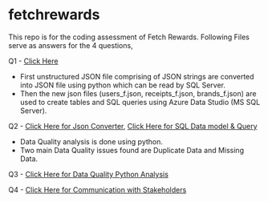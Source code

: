 # fetchrewards

This repo is for the coding assessment of Fetch Rewards. Following Files serve as answers for the 4 questions,


Q1 - [Click Here](https://github.com/mohitkorai/fetchworks/blob/master/FetchRewards.png)

- First unstructured JSON file comprising of JSON strings are converted into JSON file using python which can be read by SQL Server.
- Then the new json files (users_f.json, receipts_f.json, brands_f.json) are used to create tables and SQL queries using Azure Data Studio (MS SQL Server).

Q2 - [Click Here for Json Converter](https://github.com/mohitkorai/fetchworks/blob/master/json_convert.ipynb),
     [Click Here for SQL Data model & Query](https://github.com/mohitkorai/fetchworks/blob/master/fetchrewards.sql)


- Data Quality analysis is done using python. 
- Two main Data Quality issues found are Duplicate Data and Missing Data.

Q3 - [Click Here for Data Quality Python Analysis](https://github.com/mohitkorai/fetchworks/blob/master/data_quality.ipynb)


Q4 - [Click Here for Communication with Stakeholders](https://github.com/mohitkorai/fetchworks/blob/master/Communication%20With%20Stakeholders)
